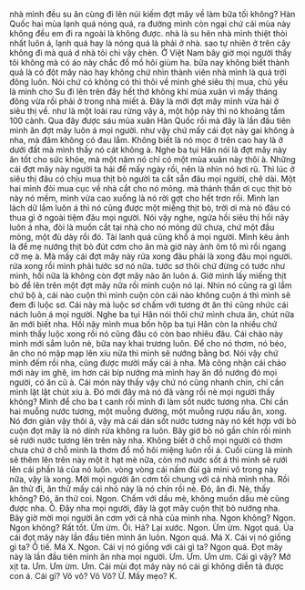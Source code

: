 nhà mình đều su ăn cùng đi lên núi kiếm đợt mây về làm bữa tối không? Hàn Quốc hai mùa lạnh quá nóng quá, ra đường mình còn ngại chứ cái mùa này không đều em đi ra ngoài là không được. nhà là su hên nhà mình thiệt thòi nhất luôn á, lạnh quá hay là nóng quá là phải ở nhà. sao tự nhiên ở trên cây không đi mà quá d nhà tôi chi vậy chèn. Ở Việt Nam bây giờ mọi người thấy tôi không mà có áo này chắc đổ mồ hôi giùm ha. bữa nay không biết thành quả là có đột mây nào hay không chứ nhìn thành viên nhà mình là quá trời đông luôn. Nói chứ có không có thì thôi về mình ghé siêu thị mua, chủ yếu là mình cho Su đi lên trên đây hết thở không khí mùa xuân vì mấy tháng đông vừa rồi phải ở trong nhà miết à. Đây là mới đợt mây mình vừa hái ở siêu thị về. như là một loài rau rừng vậy á, một hộp này thì nó khoảng tầm 100 cành. Qua đây được sáu mùa xuân Hàn Quốc rồi mà đây là lần đầu tiên mình ăn đợt mây luôn á mọi người. như vậy chứ mấy cái đọt này gai không à nha, mà đâm không có đau lắm. Không biết là nó mọc ở trên cao hay là ở dưới đất mà mình thấy nó cát không à. Nghe ba tụi Hân nói là đợt mây này ăn tốt cho sức khỏe, mà một năm nó chỉ có một mùa xuân này thôi à. Những cái đợt mây này người ta hái để mấy ngày rồi, nên là nhìn nó hơi rũ. Thì lúc ở siêu thị đâu có chịu mua thịt bò người ta cắt sẵn đâu mọi người, chê dài. Một hai mình đòi mua cục về nhà cắt cho nó mỏng. mà thánh thần ơi cục thịt bò này nó mềm, mình vừa cao xuống là nó rời gợt cho hết trơn rồi. Mình lạn lách dữ lắm luôn á thì nó cũng được một miếng thịt bò, trời ơi mà nó đâu có thua gì ở ngoài tiệm đâu mọi người. Nói vậy nghe, ngứa hồi siêu thị hồi nãy luôn á nha, đòi là muốn cắt tại nhà cho nó mỏng dữ chưa, chứ một đầu mỏng, một đù dày rồi đó. Tài lanh quá cũng khổ á mọi người. Mình kêu ảnh là để mẹ nướng thịt bò đút cơm cho ăn mà giờ này ảnh ôm tô mì rồi ngang cỡ mẹ à. Mà mấy cái đợt mây này rửa xong đâu phải là xong đâu mọi người. rửa xong rồi mình phải tước sơ nó nữa. tước sơ thôi chứ đừng có tước như mình, hồi nữa là không còn đợt mây nào ăn luôn á. Giờ mình lấy miếng thịt bò để lên trên một đợt mây nữa rồi mình cuộn nó lại. Nhìn nó cũng ra gì lắm chứ bộ à, cái nào cuộn thì mình cuộn còn cái nào không cuộn á thì mình sẽ đem đi luộc sơ. Cái này mà luộc sơ chấm với tương ớt ăn thì cũng nhức cái nách luôn á mọi người. Nghe ba tụi Hân nói thôi chứ mình chưa ăn, chút nữa ăn mới biết nha. Hồi nãy mình mua bốn hộp ba tụi Hân còn la nhiều chứ mình thấy luộc xong rồi nó cũng đâu có còn bao nhiêu đâu. Cái chảo này mình mới sắm luôn nè, bữa nay khai trương luôn. Để cho nó thơm, nó béo, ăn cho nó mập mạp lên xíu nữa thì mình sẽ nướng bằng bơ. Nói vậy chứ mình đếm rồi nha, cũng được mười mấy cái à nha. Mà công nhận cái chảo mới này im ghê, im hơn cái bíp nướng mà mình hay ăn đồ nướng đó mọi người, có ăn cũ à. Cái món này thấy vậy chứ nó cũng nhanh chín, chỉ cần mình lặt lặt chút xíu à. Đó mới đây mà nó đã vàng rồi nè mọi người thấy không? Mình để cho ba t canh rồi mình đi làm sốt nước tương nha. Chỉ cần hai muỗng nước tương, một muỗng đường, một muỗng rượu nấu ăn, xong. Nó đơn giản vậy thôi á, vậy mà cái dán sốt nước tương này nó kết hợp với bò cuộn đọt mây là nó dính rửa không ra luôn. Bây giờ bò nó gần chín rồi mình sẽ rưới nước tương lên trên này nha. Không biết ở chỗ mọi người có thơm chưa chứ ở chỗ mình là thơm đổ mồ hôi miệng luôn rồi á. Cuối cùng là mình sẽ thêm lên trên này một ít hạt mè nữa, còn mớ nước sốt á thì mình sẽ rưới lên cái phần lá của nó luôn. vòng vòng cái nấm đùi gà mini vô trong này nữa, vậy là xong. Mời mọi người ăn cơm tối chung với cả nhà mình nha. Rồi ăn thử đi, ăn thử mấy cái nhỏ này là nó chín rồi nè. Đó, ăn đi. Nè, thấy không? Đó, ăn thử coi. Ngon. Chấm với dầu mè, không muốn dầu mè cũng được nha. Ô. Đây nha mọi người, đây là gọt mây cuộn thịt bò nướng nha. Bây giờ mời mọi người ăn cơm với cả nhà của mình nha. Ngon không? Ngon. Ngon không? Rất tốt. Ừm ừm. Ồi. Hả? Lại xước. Ngon. Ừm ừm. Ngọt quá. Ủa cái đọt mây này lần đầu tiên mình ăn luôn. Ngon quá. Má X. Cái vị nó giống gì ta? Ồ tiế. Má X. Ngon. Cái vị nó giống với cái gì ta? Ngon quá. Đọt mây này là lần đầu tiên mình ăn nha mọi người. Ưm. Ưm. Ưm ưm. Cái gì vậy? Mở xịt ta. Ưm. Ưm ừm. Ưm. Cái mùi đọt mây này nó cái gì không diễn tả được con á. Cái gì? Vô vô? Vô Vô? Ừ. Mấy mẹo? K. 